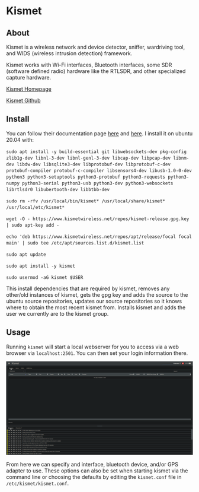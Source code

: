 # Kismet

## About

Kismet is a wireless network and device detector, sniffer, wardriving tool, and WIDS (wireless intrusion detection) framework.

Kismet works with Wi-Fi interfaces, Bluetooth interfaces, some SDR (software defined radio) hardware like the RTLSDR, and other specialized capture hardware.

[Kismet Homepage](https://www.kismetwireless.net/)

[Kismet Github](https://github.com/kismetwireless/kismet)

## Install

You can follow their documentation page [here](https://www.kismetwireless.net/docs/readme/quickstart/) and [here](https://www.kismetwireless.net/docs/readme/packages/). I install it on ubuntu 20.04 with:

`sudo apt install -y build-essential git libwebsockets-dev pkg-config zlib1g-dev libnl-3-dev libnl-genl-3-dev libcap-dev libpcap-dev libnm-dev libdw-dev libsqlite3-dev libprotobuf-dev libprotobuf-c-dev protobuf-compiler protobuf-c-compiler libsensors4-dev libusb-1.0-0-dev python3 python3-setuptools python3-protobuf python3-requests python3-numpy python3-serial python3-usb python3-dev python3-websockets librtlsdr0 libubertooth-dev libbtbb-dev`

`sudo rm -rfv /usr/local/bin/kismet* /usr/local/share/kismet* /usr/local/etc/kismet*`

`wget -O - https://www.kismetwireless.net/repos/kismet-release.gpg.key | sudo apt-key add -`

`echo 'deb https://www.kismetwireless.net/repos/apt/release/focal focal main' | sudo tee /etc/apt/sources.list.d/kismet.list`

`sudo apt update`

`sudo apt install -y kismet`

`sudo usermod -aG kismet $USER`

This install dependencies that are required by kismet, removes any other/old instances of kismet, gets the gpg key and adds the source to the ubuntu source repositories, updates our source repositories so it knows where to obtain the most recent kismet from. Installs kismet and adds the user we currently are to the kismet group.

## Usage

Running `kismet` will start a local webserver for you to access via a web browser via `localhost:2501`. You can then set your login information there.

![](<../../.gitbook/assets/image (605).png>)

From here we can specify and interface, bluetooth device, and/or GPS adapter to use. These options can also be set when starting kismet via the command line or choosing the defaults by editing the `kismet.conf` file in `/etc/kismet/kismet.conf`.
